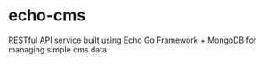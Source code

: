 # echo-cms
RESTful API service built using Echo Go Framework + MongoDB for managing simple cms data
